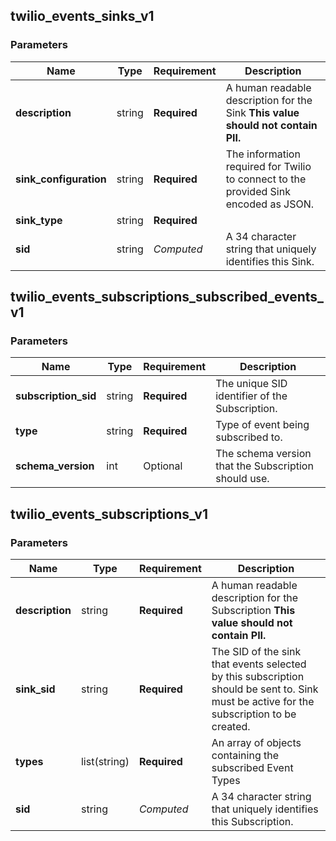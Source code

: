 
## twilio_events_sinks_v1

### Parameters

Name | Type | Requirement | Description
--- | --- | --- | ---
**description** | string | **Required** | A human readable description for the Sink **This value should not contain PII.**
**sink_configuration** | string | **Required** | The information required for Twilio to connect to the provided Sink encoded as JSON.
**sink_type** | string | **Required** | 
**sid** | string | *Computed* | A 34 character string that uniquely identifies this Sink.

## twilio_events_subscriptions_subscribed_events_v1

### Parameters

Name | Type | Requirement | Description
--- | --- | --- | ---
**subscription_sid** | string | **Required** | The unique SID identifier of the Subscription.
**type** | string | **Required** | Type of event being subscribed to.
**schema_version** | int | Optional | The schema version that the Subscription should use.

## twilio_events_subscriptions_v1

### Parameters

Name | Type | Requirement | Description
--- | --- | --- | ---
**description** | string | **Required** | A human readable description for the Subscription **This value should not contain PII.**
**sink_sid** | string | **Required** | The SID of the sink that events selected by this subscription should be sent to. Sink must be active for the subscription to be created.
**types** | list(string) | **Required** | An array of objects containing the subscribed Event Types
**sid** | string | *Computed* | A 34 character string that uniquely identifies this Subscription.

